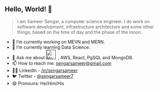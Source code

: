 ## Hello, World! 🙂

> <p>I am Sameer Sengar, a computer science engineer. I do work on software development, infrastructure architecture and some other things, based on the time of day and the phase of the moon.</p>

<!--
**sengarsameer/sengarsameer** is a ✨ _special_ ✨ repository because its `README.md` (this file) appears on your GitHub profile.

Here are some ideas to get you started:

-->

- 🔭 I’m currently working on MEVN and MERN.
- 🌱 I’m currently learning Data Science.
- 💬 Ask me about <a href="" target="_blank" title="Node.js" rel="noreferrer"><img src="https://www.vectorlogo.zone/logos/nodejs/nodejs-icon.svg" alt="Node.js" width="30" height="30"/></a>&nbsp;&nbsp;, AWS, React, PgSQL and MongoDB.
- 📫 How to reach me: sengarsameer@gmail.com
- 👨‍💼 LinkedIn - [/in/sengarsameer](https://www.linkedin.com/in/sengarsameer/)
- 🐦 Twitter - [@sengarsameer7](https://mobile.twitter.com/sengarsameer7)
- 😄 Pronouns: He/Him/His
<!-- - ⚡ Fun fact: ... -->
<!-- - 👯 I’m looking to collaborate on Adobe. -->
<!-- - 🤔 I’m looking for help with ... -->

